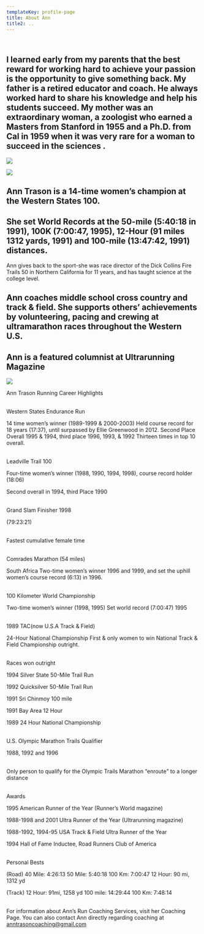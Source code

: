```yaml
---
templateKey: profile-page
title: About Ann
title2: ..
---
```

## 

```

```

## I learned early from my parents that the best reward for working hard to achieve your passion is the opportunity to give something back. My father is a retired educator and coach.  He always worked hard to share his knowledge and help his students succeed. My mother was an extraordinary woman, a zoologist who earned a Masters from Stanford in 1955 and a Ph.D. from Cal in 1959 when it was very rare for a woman to succeed in the sciences .

![](/img/ann-with-mum2.jpg)

![](/img/mom-ann-western-states-100-mile-1989.jpg)

## 

## 

## Ann Trason is a 14-time women’s champion at the Western States 100.

## She set World Records at the 50-mile (5:40:18 in 1991), 100K (7:00:47, 1995), 12-Hour (91 miles 1312 yards, 1991) and 100-mile (13:47:42, 1991) distances.

Ann gives back to the sport-she was race director of the Dick Collins Fire Trails 50 in Northern California for 11 years, and has taught science at the college level.

## Ann coaches middle school cross country and track & field. She supports others’ achievements by volunteering, pacing and crewing at ultramarathon races throughout the Western U.S.

## Ann is a featured columnist at Ultrarunning Magazine

![](/img/shoes.jpg)

Ann Trason Running Career Highlights

\
Western States Endurance Run

14 time women’s winner (1989-1999 & 2000-2003) Held course record for 18 years (17:37), until surpassed by Ellie Greenwood in 2012. Second Place Overall 1995 & 1994, third place 1996, 1993, & 1992 Thirteen times in top 10 overall.

\
Leadville Trail 100

Four-time women’s winner (1988, 1990, 1994, 1998), course record holder (18:06)

Second overall in 1994, third Place 1990

\
Grand Slam Finisher 1998

(79:23:21)

\
Fastest cumulative female time

\
Comrades Marathon (54 miles)

South Africa Two-time women’s winner 1996 and 1999, and set the uphill women’s course record (6:13) in 1996.

\
100 Kilometer World Championship

Two-time women’s winner (1998, 1995) Set world record (7:00:47) 1995

\
1989 TAC(now U.S.A Track & Field)

24-Hour National Championship First & only women to win National Track & Field Championship outright.

\
Races won outright

1994 Silver State 50-Mile Trail Run

1992 Quicksilver 50-Mile Trail Run

1991 Sri Chinmoy 100 mile

1991 Bay Area 12 Hour

1989 24 Hour National Championship

\
U.S. Olympic Marathon Trails Qualifier

1988, 1992 and 1996

\
Only person to qualify for the Olympic Trails Marathon “enroute” to a longer distance

\
Awards

1995 American Runner of the Year (Runner’s World magazine)

1988-1998 and 2001 Ultra Runner of the Year (Ultrarunning magazine)

1988-1992, 1994-95 USA Track & Field Ultra Runner of the Year

1994 Hall of Fame Inductee, Road Runners Club of America

\
Personal Bests

(Road) 40 Mile: 4:26:13 50 Mile: 5:40:18 100 Km: 7:00:47 12 Hour: 90 mi, 1312 yd

(Track) 12 Hour: 91mi, 1258 yd 100 mile: 14:29:44 100 Km: 7:48:14

\
For information about Ann’s Run Coaching Services, visit her Coaching Page. You can also contact Ann directly regarding coaching at anntrasoncoaching@gmail.com
